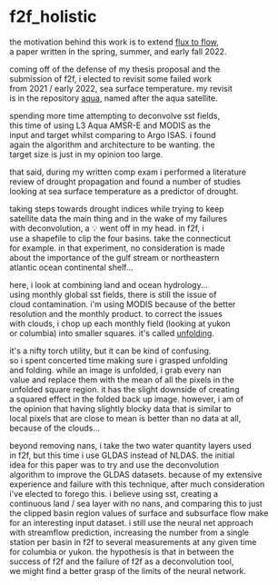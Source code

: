 # f2f_holistic


the motivation behind this work is to extend <a target='_blank' href = 'https://github.com/albertlarson/f2f'>flux to flow</a>,<br>
a paper written in the spring, summer, and early fall 2022.

coming off of the defense of my thesis proposal and the <br>
submission of f2f, i elected to revisit some failed work <br>
from 2021 / early 2022, sea surface temperature. my revisit<br>
is in the repository <a target='_blank' href='https://github.com/albertlarson/aqua'>aqua</a>, named after the aqua satellite.<br>

spending more time attempting to deconvolve sst fields,<br>
this time of using L3 Aqua AMSR-E and MODIS as the<br>
input and target whilst comparing to Argo ISAS. i found<br>
again the algorithm and architecture to be wanting. the<br>
target size is just in my opinion too large. 

that said, during my written comp exam i performed a literature<br>
review of drought propagation and found a number of studies<br>
looking at sea surface temperature as a predictor of drought.

taking steps towards drought indices while trying to keep<br>
satellite data the main thing and in the wake of my failures<br>
with deconvolution, a 💡 went off in my head. in f2f, i<br>
use a shapefile to clip the four basins. take the connecticut<br>
for example. in that experiment, no consideration is made<br>
about the importance of the gulf stream or northeastern<br>
atlantic ocean continental shelf... 

here, i look at combining land and ocean hydrology... <br>
using monthly global sst fields, there is still the issue of<br>
cloud contamination. i'm using MODIS because of the better<br>
resolution and the monthly product. to correct the issues<br>
with clouds, i chop up each monthly field (looking at yukon<br>
or columbia) into smaller squares. it's called <a target='_blank' href='https://pytorch.org/docs/stable/generated/torch.nn.Fold.html'>unfolding</a>.


it's a nifty torch utility, but it can be kind of confusing.<br>
so i spent concerted time making sure i grasped unfolding<br>
and folding. while an image is unfolded, i grab every nan <br>
value and replace them with the mean of all the pixels in the<br>
unfolded square region. it has the slight downside of creating<br>
a squared effect in the folded back up image. however, i am of<br>
the opinion that having slightly blocky data that is similar to<br>
local pixels that are close to mean is better than no data at all,<br>
because of the clouds...

beyond removing nans, i take the two water quantity layers used <br>
in f2f, but this time i use GLDAS instead of NLDAS. the initial<br>
idea for this paper was to try and use the deconvolution <br>
algorithm to improve the GLDAS datasets. because of my extensive<br> 
experience and failure with this technique, after much consideration<br>
i've elected to forego this. i believe using sst, creating a <br>
continuous land / sea layer with no nans, and comparing this to just<br>
the clipped basin region values of surface and subsurface flow make <br>
for an interesting input dataset. i still use the neural net approach<br>
with streamflow prediction, increasing the number from a single<br>
station per basin in f2f to several measurements at any given time <br>
for columbia or yukon. the hypothesis is that in between the <br>
success of f2f and the failure of f2f as a deconvolution tool, <br>
we might find a better grasp of the limits of the neural network.

